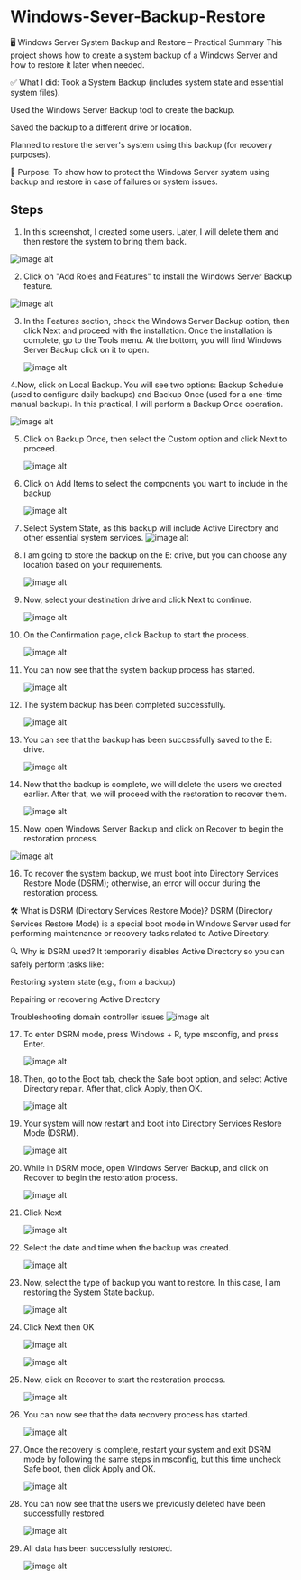 # Windows-Sever-Backup-Restore

🖥️ Windows Server System Backup and Restore – Practical Summary
This project shows how to create a system backup of a Windows Server and how to restore it later when needed.

✅ What I did:
Took a System Backup (includes system state and essential system files).

Used the Windows Server Backup tool to create the backup.

Saved the backup to a different drive or location.

Planned to restore the server's system using this backup (for recovery purposes).

🎯 Purpose:
To show how to protect the Windows Server system using backup and restore in case of failures or system issues.

## Steps 

1. In this screenshot, I created some users. Later, I will delete them and then restore the system to bring them back.
   
  ![image alt](Images/1.PNG)

2. Click on "Add Roles and Features" to install the Windows Server Backup feature.

  ![image alt](Images/2.PNG)

3. In the Features section, check the Windows Server Backup option, then click Next and proceed with the installation. Once the installation is complete, go to the Tools menu. At the bottom, you will find Windows Server Backup click on it to open.

   ![image alt](Images/3.PNG)

4.Now, click on Local Backup. You will see two options: Backup Schedule (used to configure daily backups) and Backup Once (used for a one-time manual backup). In this practical, I will perform a Backup Once operation.

   ![image alt](Images/4.PNG)

5. Click on Backup Once, then select the Custom option and click Next to proceed.

   ![image alt](Images/5.PNG)

6. Click on Add Items to select the components you want to include in the backup

   ![image alt](Images/6.PNG)

7. Select System State, as this backup will include Active Directory and other essential system services.
   ![image alt](Images/7.PNG)

8. I am going to store the backup on the E: drive, but you can choose any location based on your requirements.

   ![image alt](Images/8.PNG)

9. Now, select your destination drive and click Next to continue.

    ![image alt](Images/9.PNG)

10. On the Confirmation page, click Backup to start the process.

    ![image alt](Images/10.PNG)

11. You can now see that the system backup process has started.

    ![image alt](Images/11.PNG)

12. The system backup has been completed successfully.

    ![image alt](Images/12.PNG)

13. You can see that the backup has been successfully saved to the E: drive.

    ![image alt](Images/13.PNG)

14. Now that the backup is complete, we will delete the users we created earlier. After that, we will proceed with the restoration to recover them.

    ![image alt](Images/14.PNG)

15. Now, open Windows Server Backup and click on Recover to begin the restoration process. 

  ![image alt](Images/15.PNG)

16. To recover the system backup, we must boot into Directory Services Restore Mode (DSRM); otherwise, an error will occur during the restoration process.

🛠️ What is DSRM (Directory Services Restore Mode)?
DSRM (Directory Services Restore Mode) is a special boot mode in Windows Server used for performing maintenance or recovery tasks related to Active Directory.

🔍 Why is DSRM used?
It temporarily disables Active Directory so you can safely perform tasks like:

Restoring system state (e.g., from a backup)

Repairing or recovering Active Directory

Troubleshooting domain controller issues
    ![image alt](Images/16.PNG)

17. To enter DSRM mode, press Windows + R, type msconfig, and press Enter.

    ![image alt](Images/17.PNG)

18. Then, go to the Boot tab, check the Safe boot option, and select Active Directory repair. After that, click Apply, then OK.

    ![image alt](Images/18.PNG)

19. Your system will now restart and boot into Directory Services Restore Mode (DSRM).

    ![image alt](Images/19.PNG)

20. While in DSRM mode, open Windows Server Backup, and click on Recover to begin the restoration process.

    ![image alt](Images/20.PNG)

21. Click Next

    ![image alt](Images/21.PNG)

22. Select the date and time when the backup was created.

    ![image alt](Images/22.PNG)

23. Now, select the type of backup you want to restore. In this case, I am restoring the System State backup.

    ![image alt](Images/23.PNG)

24. Click Next then OK

    ![image alt](Images/24.PNG)

    ![image alt](Images/25.PNG)

25. Now, click on Recover to start the restoration process.

    ![image alt](Images/26.PNG)

26. You can now see that the data recovery process has started.

    ![image alt](Images/27.PNG)

27. Once the recovery is complete, restart your system and exit DSRM mode by following the same steps in msconfig, but this time uncheck Safe boot, then click Apply and OK.

    ![image alt](Images/28.PNG)

28. You can now see that the users we previously deleted have been successfully restored.

    ![image alt](Images/29.PNG)

29. All data has been successfully restored.

    ![image alt](Images/30.PNG)
